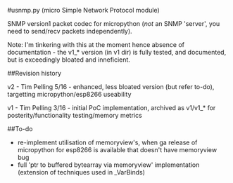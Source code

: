 #usnmp.py (micro Simple Network Protocol module)

SNMP version1 packet codec for micropython (_not_ an SNMP 'server', you need to send/recv packets independently).

Note: I'm tinkering with this at the moment hence absence of documentation - the v1_* version (in v1 dir) is fully tested, and documented, but is exceedingly bloated and inneficient.

##Revision history

v2 - Tim Pelling 5/16 - enhanced, less bloated version (but refer to-do), targetting micropython/esp8266 useability

v1 - Tim Pelling 3/16 - initial PoC implementation, archived as v1/v1_* for posterity/functionality testing/memory metrics

##To-do

- re-implement utilisation of memoryview's, when ga release of micropython for esp8266 is available that doesn't have memoryview bug
- full 'ptr to buffered bytearray via memoryview' implementation (extension of techniques used in _VarBinds)